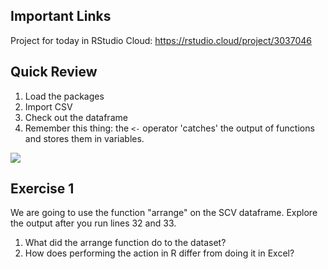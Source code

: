 ## Important Links
Project for today in RStudio Cloud: https://rstudio.cloud/project/3037046

## Quick Review
1. Load the packages
2. Import CSV
3. Check out the dataframe
4. Remember this thing: the `<-` operator 'catches' the output of functions and stores them in variables.

![](https://github.com/alonzi/DAACS-Intro-to-R/blob/main/r-pac-man.jpg)

## Exercise 1
We are going to use the function "arrange" on the SCV dataframe.
Explore the output after you run lines 32 and 33.  
1. What did the arrange function do to the dataset?
2. How does performing the action in R differ from doing it in Excel?
